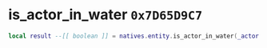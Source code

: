 # is_actor_in_water `0x7D65D9C7`

```lua
local result --[[ boolean ]] = natives.entity.is_actor_in_water(_actor --[[ number ]])
```